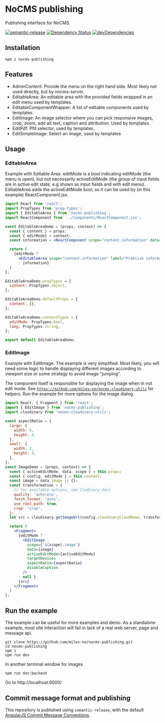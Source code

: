 # NoCMS publishing

Publishing interface for NoCMS. 

[![semantic-release](https://img.shields.io/badge/%20%20%F0%9F%93%A6%F0%9F%9A%80-semantic--release-e10079.svg)](https://github.com/semantic-release/semantic-release)
[![Dependency Status](https://david-dm.org/miles-no/nocms-publishing.svg)](https://david-dm.org/miles-no/nocms-publishing)
[![devDependencies](https://david-dm.org/miles-no/nocms-publishing/dev-status.svg)](https://david-dm.org/miles-no/nocms-publishing?type=dev)

## Installation

```
npm i nocms-publishing
```

## Features
  - AdminContent: Provide the menu on the right hand side. Most likely not used directly, but by nocms-server.
  - EditableArea: An editable area with the provided fields wrapped in an edit menu used by templates.
  - EditableComponentWrapper: A list of editable components used by templates.
  - EditImage: An image selector where you can pick responsive images, crop, zoom, add alt text, caption and attribution. Used by templates.
  - EditPdf: Pfd selector, used by templates.
  - EditSimpleImage: Select an image, used by templates

## Usage

### EditableArea
Example with Editable Area. editMode is a bool indicating editMode (the menu is open), but not necessarily activeEditMode (the group of input fields are in active edit state, e.g shown as input fields and with edit menu). EditableArea adds the activeEditMode bool, so it can be used by (in this example) ReactComponent.jsx.

```jsx
import React from 'react';
import PropTypes from 'prop-types';
import { EditableArea } from 'nocms-publishing';
import ReactComponent from '../components/ReactComponent.jsx';

const EditableAreaDemo = (props, context) => {
  const { content } = props;
  const { editMode} = context;
  const information = <ReactComponent scope="content.information" data={content.information} />;

  return (
    {editMode ?
      <EditableArea scope="content.information" label="Praktisk informasjon">{information}</EditableArea>
      : information}
  )
};

EditableAreaDemo.propTypes = {
  content: PropTypes.object,
};

EditableAreaDemo.defaultProps = {
  content: {},
};

EditableAreaDemo.contextTypes = {
  editMode: PropTypes.bool,
  lang: PropTypes.string,
};

export default EditableAreaDemo;
```

### EditImage
Example with EditImage. The example is very simplified. Most likely, you will need some logic to handle displaying different images according to viewport size or some strategy to avoid image "jumping".

The component itself is responsible for displaying the image when in not edit mode. See [`https://github.com/miles-no/nocms-cloudinary-utils`](nocms-cloudinary-utils) for helpers. Run the example for more options for the image dialog.

```jsx
import React, { Fragment } from 'react';
import { EditImage } from 'nocms-publishing';
import cloudinary from 'nocms-cloudinary-utils';

const aspectRatio = {
  large: {
    width: 5,
    height: 4,
  },
  small: {
    width: 2,
    height: 3,
  },
};
const ImageDemo = (props, context) => {
  const { activeEditMode, data, scope } = this.props;
  const { config, editMode } = this.context;
  const image = data.image || {};
  const transformation = {
    // for available options, see Clodinary docs
    quality: 'auto:eco',
    fetch_format: 'auto',
    use_root_path: true,
    crop: 'crop',
  };
  let src = cloudinary.getImageUrl(config.cloudinaryCloudName, transformation, image, aspectRatio.large);

  return (
    <Fragment>
      {editMode ?
        <EditImage
          scope={`${scope}.image`}
          data={image}
          activeEditMode={activeEditMode}
          targetDevices
          aspectRatio={aspectRatio}
          disableCaption
        />
      : null }
      {src}
    </Fragment>
  )
};
```
## Run the example
The example can be useful for more examples and demo. As a standalone example, most site interaction will fail in lack of a real web server, page and message api.

```
git clone https://github.com/miles-no/nocms-publishing.git
cd nocms-publishing
npm i
npm run dev
```

In another terminal window for images
```
npm run dev:backend
```

Go to http://localhost:9000/

## Commit message format and publishing

This repository is published using `semantic-release`, with the default [AngularJS Commit Message Conventions](https://docs.google.com/document/d/1QrDFcIiPjSLDn3EL15IJygNPiHORgU1_OOAqWjiDU5Y/edit).
